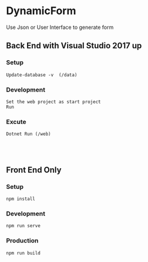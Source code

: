 # DynamicForm
Use Json or User Interface  to generate form



## Back End with Visual Studio 2017 up

### Setup
```
Update-database -v  (/data)
```

### Development 
```
Set the web project as start project
Run
```

### Excute 
```
Dotnet Run (/web)
```
<br/><br/>


## Front End Only

### Setup
```
npm install
```

### Development
```
npm run serve
```

### Production
```
npm run build
```


